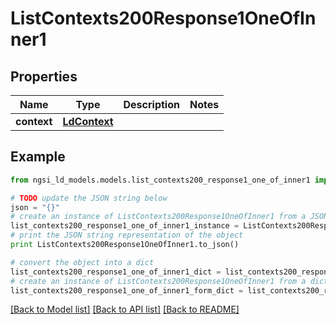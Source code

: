 # ListContexts200Response1OneOfInner1


## Properties

Name | Type | Description | Notes
------------ | ------------- | ------------- | -------------
**context** | [**LdContext**](LdContext.md) |  | 

## Example

```python
from ngsi_ld_models.models.list_contexts200_response1_one_of_inner1 import ListContexts200Response1OneOfInner1

# TODO update the JSON string below
json = "{}"
# create an instance of ListContexts200Response1OneOfInner1 from a JSON string
list_contexts200_response1_one_of_inner1_instance = ListContexts200Response1OneOfInner1.from_json(json)
# print the JSON string representation of the object
print ListContexts200Response1OneOfInner1.to_json()

# convert the object into a dict
list_contexts200_response1_one_of_inner1_dict = list_contexts200_response1_one_of_inner1_instance.to_dict()
# create an instance of ListContexts200Response1OneOfInner1 from a dict
list_contexts200_response1_one_of_inner1_form_dict = list_contexts200_response1_one_of_inner1.from_dict(list_contexts200_response1_one_of_inner1_dict)
```
[[Back to Model list]](../README.md#documentation-for-models) [[Back to API list]](../README.md#documentation-for-api-endpoints) [[Back to README]](../README.md)


